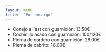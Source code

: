 ```yaml
---
layout: menu
title:  "Por encargo"
---
```

* Conejo a l'ast con guarnición: 13.50€
* Cochinillo asado con guarnición: 100/120€
* Pierna de cordero con guarnición: 28.00€
* Pierna de cabrito: 18.00€
